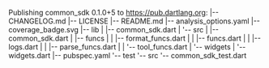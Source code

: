 Publishing common_sdk 0.1.0+5 to https://pub.dartlang.org:
|-- CHANGELOG.md
|-- LICENSE
|-- README.md
|-- analysis_options.yaml
|-- coverage_badge.svg
|-- lib
|   |-- common_sdk.dart
|   '-- src
|       |-- common_sdk.dart
|       |-- funcs
|       |   |-- format_funcs.dart
|       |   |-- funcs.dart
|       |   |-- logs.dart
|       |   |-- parse_funcs.dart
|       |   '-- tool_funcs.dart
|       '-- widgets
|           '-- widgets.dart
|-- pubspec.yaml
'-- test
    '-- src
        '-- common_sdk_test.dart